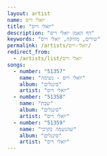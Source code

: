 ```yaml
---
layout: artist
name: יואלי וייס
title: "יואלי וייס"
description: "דף האמן יואלי וייס"
keywords: "שירים, מוזיקה, יואלי וייס"
permalink: /artists/יואלי-וייס/
redirect_from:
  - /artists/list/יואלי וייס
songs:
  - number: "51357"
    name: "יואלי וייס - נשימה"
    album: "סינגלים"
    artist: "יואלי וייס"
  - number: "51358"
    name: "שבת"
    album: "סינגלים"
    artist: "יואלי וייס"
  - number: "51359"
    name: "שהנשמה בקרבי"
    album: "סינגלים"
    artist: "יואלי וייס"
---
```

